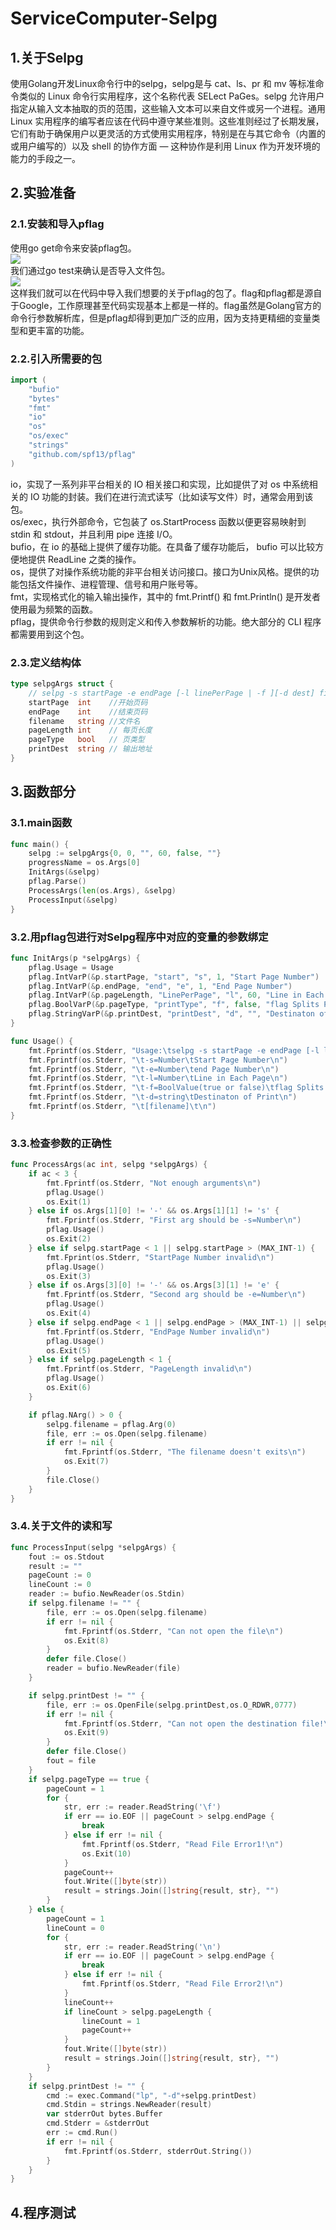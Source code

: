 # ServiceComputer-Selpg
## 1.关于Selpg
使用Golang开发Linux命令行中的selpg，selpg是与 cat、ls、pr 和 mv 等标准命令类似的 Linux 命令行实用程序，这个名称代表 SELect PaGes。selpg 允许用户指定从输入文本抽取的页的范围，这些输入文本可以来自文件或另一个进程。通用 Linux 实用程序的编写者应该在代码中遵守某些准则。这些准则经过了长期发展，它们有助于确保用户以更灵活的方式使用实用程序，特别是在与其它命令（内置的或用户编写的）以及 shell 的协作方面 ― 这种协作是利用 Linux 作为开发环境的能力的手段之一。</br>
## 2.实验准备
### 2.1.安装和导入pflag
使用go get命令来安装pflag包。</br>
![](https://github.com/liuhq7/ServiceComputer-Selpg/blob/master/png1.png)</br>
我们通过go test来确认是否导入文件包。</br>
![](https://github.com/liuhq7/ServiceComputer-Selpg/blob/master/png2.png)</br>
这样我们就可以在代码中导入我们想要的关于pflag的包了。flag和pflag都是源自于Google，工作原理甚至代码实现基本上都是一样的。flag虽然是Golang官方的命令行参数解析库，但是pflag却得到更加广泛的应用，因为支持更精细的变量类型和更丰富的功能。</br>
### 2.2.引入所需要的包
```go
import (
	"bufio"
	"bytes"
	"fmt"
	"io"
	"os"
	"os/exec"
	"strings"
	"github.com/spf13/pflag"
)
```
io，实现了一系列非平台相关的 IO 相关接口和实现，比如提供了对 os 中系统相关的 IO 功能的封装。我们在进行流式读写（比如读写文件）时，通常会用到该包。</br>
os/exec，执行外部命令，它包装了 os.StartProcess 函数以便更容易映射到 stdin 和 stdout，并且利用 pipe 连接 I/O。</br>
bufio，在 io 的基础上提供了缓存功能。在具备了缓存功能后， bufio 可以比较方便地提供 ReadLine 之类的操作。</br>
os，提供了对操作系统功能的非平台相关访问接口。接口为Unix风格。提供的功能包括文件操作、进程管理、信号和用户账号等。</br>
fmt，实现格式化的输入输出操作，其中的 fmt.Printf() 和 fmt.Println() 是开发者使用最为频繁的函数。</br>
pflag，提供命令行参数的规则定义和传入参数解析的功能。绝大部分的 CLI 程序都需要用到这个包。</br>
### 2.3.定义结构体
```go
type selpgArgs struct {
	// selpg -s startPage -e endPage [-l linePerPage | -f ][-d dest] filename
	startPage  int    //开始页码
	endPage    int    //结束页码
	filename   string //文件名
	pageLength int    // 每页长度
	pageType   bool   // 页类型
	printDest  string // 输出地址
}
```
## 3.函数部分
### 3.1.main函数
```go
func main() {
	selpg := selpgArgs{0, 0, "", 60, false, ""}
	progressName = os.Args[0]
	InitArgs(&selpg)
	pflag.Parse()
	ProcessArgs(len(os.Args), &selpg)
	ProcessInput(&selpg)
}
```
### 3.2.用pflag包进行对Selpg程序中对应的变量的参数绑定
```go
func InitArgs(p *selpgArgs) {
	pflag.Usage = Usage
	pflag.IntVarP(&p.startPage, "start", "s", 1, "Start Page Number")
	pflag.IntVarP(&p.endPage, "end", "e", 1, "End Page Number")
	pflag.IntVarP(&p.pageLength, "LinePerPage", "l", 60, "Line in Each Page")
	pflag.BoolVarP(&p.pageType, "printType", "f", false, "flag Splits Page")
	pflag.StringVarP(&p.printDest, "printDest", "d", "", "Destinaton of Print")
}

func Usage() {
	fmt.Fprintf(os.Stderr, "Usage:\tselpg -s startPage -e endPage [-l linePerPage | -f ][-d dest] filename\n")
	fmt.Fprintf(os.Stderr, "\t-s=Number\tStart Page Number\n")
	fmt.Fprintf(os.Stderr, "\t-e=Number\tend Page Number\n")
	fmt.Fprintf(os.Stderr, "\t-l=Number\tLine in Each Page\n")
	fmt.Fprintf(os.Stderr, "\t-f=BoolValue(true or false)\tflag Splits Page\n")
	fmt.Fprintf(os.Stderr, "\t-d=string\tDestinaton of Print\n")
	fmt.Fprintf(os.Stderr, "\t[filename]\t\n")
}
```
### 3.3.检查参数的正确性
```go
func ProcessArgs(ac int, selpg *selpgArgs) {
	if ac < 3 {
		fmt.Fprintf(os.Stderr, "Not enough arguments\n")
		pflag.Usage()
		os.Exit(1)
	} else if os.Args[1][0] != '-' && os.Args[1][1] != 's' {
		fmt.Fprintf(os.Stderr, "First arg should be -s=Number\n")
		pflag.Usage()
		os.Exit(2)
	} else if selpg.startPage < 1 || selpg.startPage > (MAX_INT-1) {
		fmt.Fprint(os.Stderr, "StartPage Number invalid\n")
		pflag.Usage()
		os.Exit(3)
	} else if os.Args[3][0] != '-' && os.Args[3][1] != 'e' {
		fmt.Fprintf(os.Stderr, "Second arg should be -e=Number\n")
		pflag.Usage()
		os.Exit(4)
	} else if selpg.endPage < 1 || selpg.endPage > (MAX_INT-1) || selpg.startPage < selpg.endPage {
		fmt.Fprintf(os.Stderr, "EndPage Number invalid\n")
		pflag.Usage()
		os.Exit(5)
	} else if selpg.pageLength < 1 {
		fmt.Fprintf(os.Stderr, "PageLength invalid\n")
		pflag.Usage()
		os.Exit(6)
	}

	if pflag.NArg() > 0 {
		selpg.filename = pflag.Arg(0)
		file, err := os.Open(selpg.filename)
		if err != nil {
			fmt.Fprintf(os.Stderr, "The filename doesn't exits\n")
			os.Exit(7)
		}
		file.Close()
	}
}
```
### 3.4.关于文件的读和写
```go
func ProcessInput(selpg *selpgArgs) {
	fout := os.Stdout
	result := ""
	pageCount := 0
	lineCount := 0
	reader := bufio.NewReader(os.Stdin)
	if selpg.filename != "" {
		file, err := os.Open(selpg.filename)
		if err != nil {
			fmt.Fprintf(os.Stderr, "Can not open the file\n")
			os.Exit(8)
		}
		defer file.Close()
		reader = bufio.NewReader(file)		
	}

	if selpg.printDest != "" {
		file, err := os.OpenFile(selpg.printDest,os.O_RDWR,0777)
		if err != nil {
			fmt.Fprintf(os.Stderr, "Can not open the destination file!\n")
			os.Exit(9)
		}
		defer file.Close()
		fout = file
	}
	if selpg.pageType == true {
		pageCount = 1
		for {
			str, err := reader.ReadString('\f')
			if err == io.EOF || pageCount > selpg.endPage {
				break
			} else if err != nil {
				fmt.Fprintf(os.Stderr, "Read File Error1!\n")
				os.Exit(10)
			}
			pageCount++
			fout.Write([]byte(str))
			result = strings.Join([]string{result, str}, "")
		}
	} else {
		pageCount = 1
		lineCount = 0
		for {
			str, err := reader.ReadString('\n')
			if err == io.EOF || pageCount > selpg.endPage {
				break
			} else if err != nil {
				fmt.Fprintf(os.Stderr, "Read File Error2!\n")
			}
			lineCount++
			if lineCount > selpg.pageLength {
				lineCount = 1
				pageCount++
			}
			fout.Write([]byte(str))
			result = strings.Join([]string{result, str}, "")
		}
	}
	if selpg.printDest != "" {
		cmd := exec.Command("lp", "-d"+selpg.printDest)
		cmd.Stdin = strings.NewReader(result)
		var stderrOut bytes.Buffer
		cmd.Stderr = &stderrOut
		err := cmd.Run()
		if err != nil {
			fmt.Fprintf(os.Stderr, stderrOut.String())
		}
	}
}
```
## 4.程序测试
![]()
